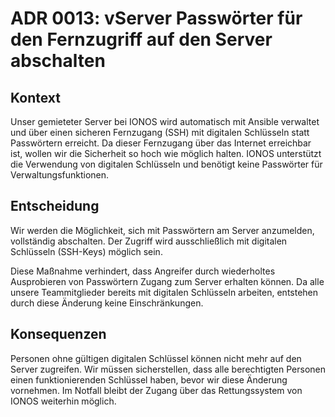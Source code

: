 # ADR 0013: vServer Passwörter für den Fernzugriff auf den Server abschalten

## Kontext

Unser gemieteter Server bei IONOS wird automatisch mit Ansible verwaltet und über einen sicheren Fernzugang (SSH) mit
digitalen Schlüsseln statt Passwörtern erreicht. Da dieser Fernzugang über das Internet erreichbar ist, wollen wir die
Sicherheit so hoch wie möglich halten. IONOS unterstützt die Verwendung von digitalen Schlüsseln und benötigt keine
Passwörter für Verwaltungsfunktionen.

## Entscheidung

Wir werden die Möglichkeit, sich mit Passwörtern am Server anzumelden, vollständig abschalten. Der Zugriff wird
ausschließlich mit digitalen Schlüsseln (SSH-Keys) möglich sein.

Diese Maßnahme verhindert, dass Angreifer durch wiederholtes Ausprobieren von Passwörtern Zugang zum Server erhalten
können. Da alle unsere Teammitglieder bereits mit digitalen Schlüsseln arbeiten, entstehen durch diese Änderung keine
Einschränkungen.

## Konsequenzen

Personen ohne gültigen digitalen Schlüssel können nicht mehr auf den Server zugreifen. Wir müssen sicherstellen, dass
alle berechtigten Personen einen funktionierenden Schlüssel haben, bevor wir diese Änderung vornehmen. Im Notfall bleibt
der Zugang über das Rettungssystem von IONOS weiterhin möglich.
